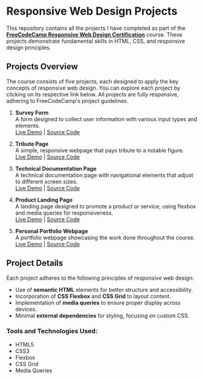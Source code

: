 # Responsive Web Design Projects

This repository contains all the projects I have completed as part of the **[FreeCodeCamp Responsive Web Design Certification](https://www.freecodecamp.org/learn/)** course. These projects demonstrate fundamental skills in HTML, CSS, and responsive design principles.

## Projects Overview

The course consists of five projects, each designed to apply the key concepts of responsive web design. You can explore each project by clicking on its respective link below. All projects are fully responsive, adhering to FreeCodeCamp's project guidelines.

1. **Survey Form**  
   A form designed to collect user information with various input types and elements.  
   [Live Demo](https://kelv48.github.io/Survey-Form/) | [Source Code](https://github.com/Kelv48/Survey-Form)

2. **Tribute Page**  
   A simple, responsive webpage that pays tribute to a notable figure.  
   [Live Demo](https://kelv48.github.io/Tribute-Page/) | [Source Code](https://github.com/Kelv48/Tribute-Page)

3. **Technical Documentation Page**  
   A technical documentation page with navigational elements that adjust to different screen sizes.  
   [Live Demo](#) | [Source Code](#)

4. **Product Landing Page**  
   A landing page designed to promote a product or service, using flexbox and media queries for responsiveness.  
   [Live Demo](#) | [Source Code](#)
   
5. **Personal Portfolio Webpage**  
   A portfolio webpage showcasing the work done throughout the course.  
   [Live Demo](#) | [Source Code](#)

## Project Details

Each project adheres to the following principles of responsive web design:
- Use of **semantic HTML** elements for better structure and accessibility.
- Incorporation of **CSS Flexbox** and **CSS Grid** to layout content.
- Implementation of **media queries** to ensure proper display across devices.
- Minimal **external dependencies** for styling, focusing on custom CSS.

### Tools and Technologies Used:
- HTML5
- CSS3
- Flexbox
- CSS Grid
- Media Queries
